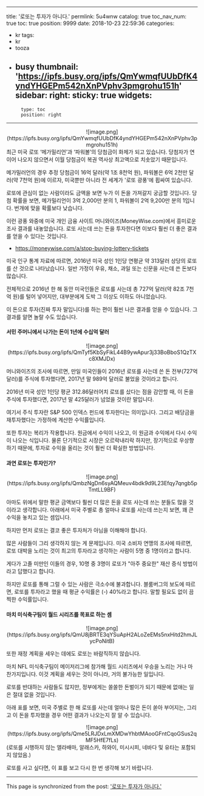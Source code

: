 
---
title: '로또는 투자가 아니다.'
permlink: 5u4wnw
catalog: true
toc_nav_num: true
toc: true
position: 9999
date: 2018-10-23 22:59:36
categories:
- kr
tags:
- kr
- tooza
- busy
thumbnail: 'https://ipfs.busy.org/ipfs/QmYwmqfUUbDfK4yndYHGEPm542nXnPVphv3pmgrohu151h'
sidebar:
    right:
        sticky: true
widgets:
    -
        type: toc
        position: right
---


<center>
![image.png](https://ipfs.busy.org/ipfs/QmYwmqfUUbDfK4yndYHGEPm542nXnPVphv3pmgrohu151h)
</center>
최근 미국 로또 ‘메가밀리언’과 ‘파워볼’의 당첨금이 화제가 되고 있습니다. 당첨자가 연이어 나오지 않으면서 이월 당첨금이 복권 역사상 최고액으로 치솟았기 때문입니다.
  
메가밀러언의 경우 추정 당첨금이 16억 달러(약 1조 8천억 원), 파워볼은 6억 2천만 달러(약 7천억 원)에 이르자, 미국뿐만 아니라 전 세계가 '로또 광풍'에 휩싸여 있습니다. 
  
로또에 관심이 없는 사람이라도 금액을 보면 누가 이 돈을 가져갈지 궁금할 것입니다. 당첨 확률을 보면, 메가밀리언이 3억 2,000만 분의 1, 파워볼이 2억 9,200만 분의 1입니다. 번개에 맞을 확률보다 낮습니다.
  
이런 광풍 와중에 미국 개인 금융 사이트 머니와이즈(MoneyWise.com)에서 흥미로운 조사 결과를 내놓았습니다. 로또 사는데 쓰는 돈을 투자한다면 이보다 훨씬 더 좋은 결과를 얻을 수 있다는 것입니다. 
  
- https://moneywise.com/a/stop-buying-lottery-tickets
  
미국 인구 통계 자료에 따르면, 2016년 미국 성인 1인당 연평균 약 313달러 상당의 로또를 산 것으로 나타났습니다. 일반 가정이 우유, 채소, 과일 또는 신문을 사는데 쓴 돈보다 많습니다. 
  
전체적으로 2016년 한 해 동안 미국인들은 로또를 사는데 총 727억 달러(약 82조 7천억 원)를 털어 넣어지만, 대부분에게 도박 그 이상도 이하도 아니었습니다.
  
이 돈으로 투자(진짜 투자 말입니다)를 하는 편이 훨씬 나은 결과를 얻을 수 있습니다. 그 결과를 알면 놀랄 수도 있습니다.
  
#### 서민 주머니에서 나가는 돈이 1년에 수십억 달러
  
<center>
![image.png](https://ipfs.busy.org/ipfs/QmTyf5KbSyFikL44B9ywApur3j33BoBboS1QzTXc8XMJDx)
</center>
  
머니와이즈의 조사에 따르면, 만일 미국인들이 2016년 로또를 사는데 쓴 돈 전부(727억 달러)를 주식에 투자했다면, 2017년 말 989억 달러로 불었을 것이라고 합니다. 
  
2016년 미국 성인 1인당 평균 312.86달러어치 로또를 샀다는 점을 감안할 때, 이 돈을 주식에 투자했다면, 2017년 말 425달러가 넘었을 것이란 말입니다.
  
여기서 주식 투자란 S&P 500 인덱스 펀드에 투자한다는 의미입니다. 그리고 배당금을 재투자했다는 가정하에 계산한 수익률입니다. 
  
또한 투자는 복리가 작용합니다. 원금에서 수익이 나오고, 이 원금과 수익에서 다시 수익이 나오는 식입니다. 물론 단기적으로 시장은 오르락내리락 하지만, 장기적으로 우상향하기 때문에, 투자로 수익을 올리는 것이 훨씬 더 확실한 방법입니다.
  
#### 과연 로또는 투자인가?
  
<center>
![image.png](https://ipfs.busy.org/ipfs/QmbzNgDn6syAQMeuv4bdk9d9L23Efqy7qngb5pTmtLL9BF)
</center>
  
아마도 위에서 말한 평균 금액보다 훨씬 더 많은 돈을 로또 사는데 쓰는 분들도 많을 것이라고 생각합니다. 아래에서 미국 주별로 총 얼마나 로또를 사는데 쓰는지 보면, 꽤 큰 수익을 놓치고 있는 셈입니다. 
  
하지만 먼저 로또는 결코 좋은 투자처가 아님을 이해해야 합니다.
  
많은 사람들이 그리 생각하지 않는 게 문제입니다. 미국 소비자 연맹의 조사에 따르면, 로또 대박을 노리는 것이 최고의 투자라고 생각하는 사람이 5명 중 1명이라고 합니다.
  
게다가 고졸 미만인 이들의 경우, 10명 중 3명이 로또가 "아주 중요한" 재산 증식 방법이라고 답했다고 합니다.
  
하지만 로또를 통해 그럴 수 있는 사람은 극소수에 불과합니다. 블룸버그의 보도에 따르면, 로또를 투자라고 했을 때 평균 수익률은 (-) 40%라고 합니다. 말할 필요도 없이 끔찍한 수익률입니다. 
  
#### 마치 미식축구팀이 월드 시리즈를 목표로 하는 셈
  
<center>
![image.png](https://ipfs.busy.org/ipfs/QmU8jBRTE3qYSuApH2ALoZeEMs5nxHitd2hmJLycPoNitB)
</center>
  
또한 재정 계획을 세우는 데에도 로또는 바람직하지 않습니다.
  
마치 NFL 미식축구팀이 메이저리그에 참가해 월드 시리즈에서 우승을 노리는 거나 마찬가지입니다. 이것 계획을 세우는 것이 아니라, 거의 불가능한 일입니다. 
  
로또를 반대하는 사람들도 많지만, 정부에게는 쏠쏠한 돈벌이가 되기 때문에 없애는 일은 절대 없을 것입니다. 
  
아래 표를 보면, 미국 주별로 한 해 로또를 사는데 얼마나 많은 돈이 쏟아 부어지는, 그리고 이 돈을 투자했을 경우 어떤 결과가 나오는지 잘 알 수 있습니다.
  
<center>
 ![image.png](https://ipfs.busy.org/ipfs/Qme5LRJDxLmXMDwYhbtMAooGFntCqoGSus2qMF5HfE7fLs)
</center>
(로또를 시행하지 않는 앨라배마, 알래스카, 하와이, 미시시피, 네바다 및 유타는 포함되지 않았음.) 
  
로또를 사고 싶다면, 이 표를 보고 다시 한 번 생각해 보기 바랍니다.
 

- - -

This page is synchronized from the post: ['로또는 투자가 아니다.'](https://steemit.com/@pius.pius/5u4wnw)
